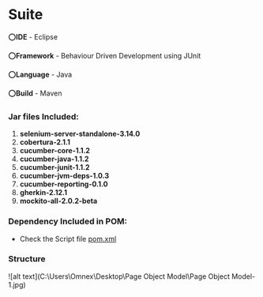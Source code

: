 # Suite

:o:**IDE** - Eclipse

:o:**Framework** - Behaviour Driven Development using JUnit

:o:**Language** - Java

:o:**Build** - Maven

### Jar files Included:
1. **selenium-server-standalone-3.14.0** 
2. **cobertura-2.1.1**
3. **cucumber-core-1.1.2**
4. **cucumber-java-1.1.2**
5. **cucumber-junit-1.1.2**
6. **cucumber-jvm-deps-1.0.3**
7. **cucumber-reporting-0.1.0**
8. **gherkin-2.12.1**
9. **mockito-all-2.0.2-beta**

### Dependency Included in POM:
- Check the Script file [pom.xml](pom.xml)

### Structure
![alt text](C:\Users\Omnex\Desktop\Page Object Model\Page Object Model-1.jpg)
